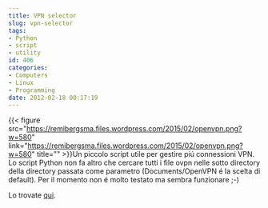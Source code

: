 ```yaml
---
title: VPN selector
slug: vpn-selector
tags:
- Python
- script
- utility
id: 406
categories:
- Computers
- Linux
- Programming
date: 2012-02-18 00:17:19
---
```


{{< figure src="https://remibergsma.files.wordpress.com/2015/02/openvpn.png?w=580" link="https://remibergsma.files.wordpress.com/2015/02/openvpn.png?w=580" title="" >}}Un piccolo script utile per gestire piú connessioni VPN.
Lo script Python non fa altro che cercare tutti i file ovpn nelle sotto directory della directory passata come parametro (Documents/OpenVPN é la scelta di default).
Per il momento non é molto testato ma sembra funzionare ;-)

Lo trovate [qui](https://github.com/alexmufatti/Scripts/tree/master/scripts "Scripts").
